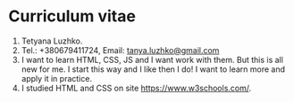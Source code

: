 #  Curriculum vitae
1. Tetyana Luzhko.
2. Tel.: +380679411724, Email: tanya.luzhko@gmail.com
3. I want to learn HTML, CSS, JS and I want work with them. But this is all new for me. I start this way and I like then I do!
I want to learn more and apply it in practice.
4. I studied HTML and CSS on site https://www.w3schools.com/.

